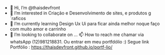 - 👋 Hi, I’m @thaisdevfront
- 👀 I’m interested in Criação e Desenvolvimento de sites, e produtos g´raficos
- 🌱 I’m currently learning  Design Ux Ui para ficar ainda melhor noque faço com muito amor e carrinho
- 💞️ I’m looking to collaborate on ...
 📫 How to reach me  chamar via whatsApp (12)981218831.
 Ou entrar em meu portfdólio :) 
Segue link Portfólio : https://thaisdevfront.github.io/portf-lio/
<!---
thaisdevfront/thaisdevfront is a ✨ special ✨ repository because its `README.md` (this file) appears on your GitHub profile.
You can click the Preview link to take a look at your changes.
--->
